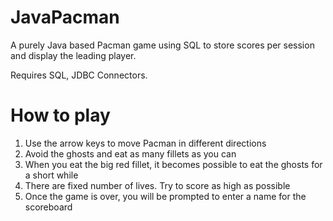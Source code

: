 # JavaPacman
 A purely Java based Pacman game using SQL to store scores per session and display the leading player.
 
 Requires SQL, JDBC Connectors.
 
 # How to play
 
 1. Use the arrow keys to move Pacman in different directions
 2. Avoid the ghosts and eat as many fillets as you can
 3. When you eat the big red fillet, it becomes possible to eat the ghosts for a short while
 4. There are fixed number of lives. Try to score as high as possible
 5. Once the game is over, you will be prompted to enter a name for the scoreboard
